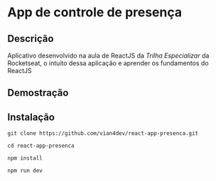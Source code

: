 # App de controle de presença

## Descrição
Aplicativo desenvolvido na aula de ReactJS da _Trilha Especializar_ da Rocketseat, o intuito dessa aplicação e aprender os fundamentos do ReactJS

## Demostração


## Instalação

~~~
git clone https://github.com/vian4dev/react-app-presenca.git
~~~

~~~
cd react-app-presenca
~~~

~~~
npm install
~~~

~~~
npm run dev
~~~
